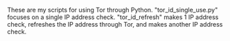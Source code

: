 These are my scripts for using Tor through Python. "tor_id_single_use.py" focuses on a single IP address check. "tor_id_refresh" makes 1 IP address check, refreshes the IP address through Tor, and makes another IP address check.
